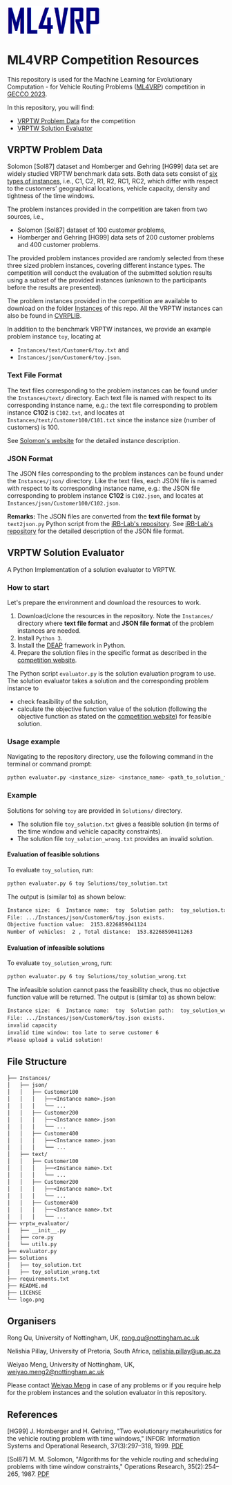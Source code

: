 <img src="logo.png" alt="ML4VRP Logo" width="215">

# ML4VRP Competition Resources

This repository is used for the Machine Learning for Evolutionary Computation - for Vehicle Routing Problems ([ML4VRP](https://sites.google.com/view/ml4vrp)) competition in [GECCO 2023](https://gecco-2023.sigevo.org/Call-for-Competition-Entries). 

<!--This competition aims to serve as a vehicle to bring together the latest developments of machine learning-assisted evolutionary computation for vehicle routing problems (VRPs). The focus of this competition is on solving VRP with Time Window constraints (VRPTW). 

Participants must submit descriptions of the developed algorithms and the produced solutions for the corresponding VRPTW instances. Submissions of the produced solutions for the corresponding VRPTW instances will be evaluated on randomly selected instances from the provided VRPTW instances with an evaluator. The most widely adapted evaluation function, i.e. to minimise the number of vehicles and total travel distance, is used to determine the best machine learning assisted evolutionary algorithms for solving VRPs. The algorithms which produced the best average fitness for solving VRPs will receive the highest score. -->

In this repository, you will find:
- [VRPTW Problem Data](#vrps) for the competition
- [VRPTW Solution Evaluator](#api)

## <a id='vrps'>VRPTW Problem Data </a>
Solomon [Sol87] dataset and Homberger and Gehring [HG99] data set are widely studied VRPTW benchmark data sets. Both data sets consist of [six types of instances](http://web.cba.neu.edu/~msolomon/problems.htm), i.e., C1, C2, R1, R2, RC1, RC2, which differ with respect to the customers’ geographical locations, vehicle capacity, density and tightness of the time windows. 

The problem instances provided in the competition are taken from two sources, i.e., 
- Solomon [Sol87] dataset of 100 customer problems,
- Homberger and Gehring [HG99] data sets of 200 customer problems and 400 customer problems.

The provided problem instances provided are randomly selected from these three sized problem instances, covering different instance types. The competition will conduct the evaluation of the submitted solution results using a subset of the provided instances (unknown to the participants before the results are presented). 

The problem instances provided in the competition are available to download on the folder [Instances](https://github.com/ML4VRP2023/ML4VRP2023/tree/main/Instances) of this repo. All the VRPTW instances can also be found in [CVRPLIB](http://vrp.galgos.inf.puc-rio.br/index.php/en/). 

In addition to the benchmark VRPTW instances, we provide an example problem instance `toy`, locating at 
- `Instances/text/Customer6/toy.txt` and 
- `Instances/json/Customer6/toy.json`. 

### Text File Format
The text files corresponding to the problem instances can be found under the `Instances/text/` directory. Each text file is named with respect to its corresponding instance name, e.g.: the text file corresponding to problem instance **C102** is `C102.txt`, and locates at `Instances/text/Customer100/C101.txt` since the instance size (number of customers) is 100.

See [Solomon's website](http://web.cba.neu.edu/~msolomon/problems.htm) for the detailed instance description. 

<!--Below is a description of the format of the text file that defines each problem instance (assuming 100 customers).

```
<Instance name>
<empty line>
VEHICLE
NUMBER     CAPACITY
  K           Q
<empty line>
CUSTOMER
CUST NO.  XCOORD.   YCOORD.    DEMAND   READY TIME  DUE DATE   SERVICE TIME
<empty line>
    0       x0        y1         q0         e0          l0            s0
    1       x1        y2         q1         e1          l1            s1
  ...      ...       ...        ...        ...         ...           ...
  100     x100      y100       q100       e100        l100          s100
```
-->

### JSON Format
The JSON files corresponding to the problem instances can be found under the `Instances/json/` directory. Like the text files, each JSON file is named with respect to its corresponding instance name, e.g.: the JSON file corresponding to problem instance **C102** is `C102.json`, and locates at `Instances/json/Customer100/C102.json`. 

**Remarks:**
The JSON files are converted from the **text file format** by `text2json.py` Python script from the [iRB-Lab's repository](https://github.com/iRB-Lab/py-ga-VRPTW). See [iRB-Lab's repository](https://github.com/iRB-Lab/py-ga-VRPTW#json-format) for the detailed description of the JSON file format. 

## <a id='api'>VRPTW Solution Evaluator </a>
<!--http://dimacs.rutgers.edu/files/8516/3848/0275/VRPTW_Competition_Rules.pdf
https://github.com/iRB-Lab/py-ga-VRPTW-->

A Python Implementation of a solution evaluator to VRPTW. 

### How to start
Let's prepare the environment and download the resources to work.
1. Download/clone the resources in the repository. Note the `Instances/` directory where **text file format** and **JSON file format** of the problem instances are needed.
2. Install `Python 3`.
3. Install the [DEAP](https://github.com/deap/deap) framework in Python.
4. Prepare the solution files in the specific format as described in the [competition website](https://sites.google.com/view/ml4vrp#h.j2mwimqjm1ge).

The Python script `evaluator.py` is the solution evaluation program to use. The solution evaluator takes a solution and the corresponding problem instance to
- check feasibility of the solution,
- calculate the objective function value of the solution (following the objective function as stated on the [competition website](https://sites.google.com/view/ml4vrp#h.8tn33nmddfdh)) for feasible solution.

### Usage example
Navigating to the repository directory, use the following command in the terminal or command prompt:
```sh
python evaluator.py <instance_size> <instance_name> <path_to_solution_file>
```

### Example
Solutions for solving `toy` are provided in `Solutions/` directory. 
- The solution file `toy_solution.txt` gives a feasible solution (in terms of the time window and vehicle capacity constraints).
- The solution file `toy_solution_wrong.txt` provides an invalid solution. 

#### Evaluation of feasible solutions
To evaluate `toy_solution`, run:
```sh
python evaluator.py 6 toy Solutions/toy_solution.txt
```
The output is (similar to) as shown below:
```sh
Instance size:  6  Instance name:  toy  Solution path:  toy_solution.txt
File: .../Instances/json/Customer6/toy.json exists.
Objective function value:  2153.8226859041124
Number of vehicles:  2 , Total distance:  153.82268590411263
```
#### Evaluation of infeasible solutions
To evaluate `toy_solution_wrong`, run:
```sh
python evaluator.py 6 toy Solutions/toy_solution_wrong.txt
```
The infeasible solution cannot pass the feasibility check, thus no objective function value will be returned. The output is (similar to) as shown below:
```sh
Instance size:  6  Instance name:  toy  Solution path:  toy_solution_wrong.txt
File: .../Instances/json/Customer6/toy.json exists.
invalid capacity
invalid time window: too late to serve customer 6
Please upload a valid solution!
```
## File Structure
```
├── Instances/
│   ├── json/
│   │   ├── Customer100
│   │   │   ├──<Instance name>.json
│   │   │   └── ...
│   │   ├── Customer200
│   │   │   ├──<Instance name>.json
│   │   │   └── ...
│   │   ├── Customer400
│   │   │   ├──<Instance name>.json
│   │   │   └── ...
│   ├── text/
│   │   ├── Customer100
│   │   │   ├──<Instance name>.txt
│   │   │   └── ...
│   │   ├── Customer200
│   │   │   ├──<Instance name>.txt
│   │   │   └── ...
│   │   ├── Customer400
│   │   │   ├──<Instance name>.txt
│   │   │   └── ...
├── vrptw_evaluator/
│   ├── __init__.py
│   ├── core.py
│   └── utils.py
├── evaluator.py
├── Solutions
│   ├── toy_solution.txt
│   ├── toy_solution_wrong.txt
├── requirements.txt
├── README.md
├── LICENSE
└── logo.png
```

## Organisers
Rong Qu,         University of Nottingham, UK, rong.qu@nottingham.ac.uk

Nelishia Pillay, University of Pretoria, South Africa, nelishia.pillay@up.ac.za

Weiyao Meng, University of Nottingham, UK, weiyao.meng2@nottingham.ac.uk

Please contact [Weiyao Meng](weiyao.meng2@nottingham.ac.uk) in case of any problems or if you require help for the problem instances and the solution evaluator in this repository.

## References
[HG99] J. Homberger and H. Gehring, "Two evolutionary metaheuristics for the vehicle routing problem with time windows," INFOR: Information Systems and Operational Research, 37(3):297–318, 1999. [PDF](https://citeseerx.ist.psu.edu/document?repid=rep1&type=pdf&doi=a34e12bf0a30deb56233c26d82a0979987bb6ce4)

[Sol87] M. M. Solomon, "Algorithms for the vehicle routing and scheduling problems with time window constraints," Operations Research, 35(2):254–265, 1987. [PDF](https://www.jstor.org/stable/pdf/170697.pdf?casa_token=ltF2XRa2-nAAAAAA:OV4ClhhdAM_ds_p3-XIzKaz3hDYb9Jy2yHa7-jniGyYLzy2Rg2JC1b-ope2_gtsoQ1eOfFcgeTvtFmGZdPWDACEySwlfASLdRl-mhJRQE4f_6Kc5jJRnYg)